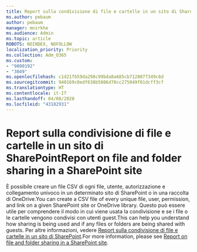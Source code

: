 ```yaml
---
title: Report sulla condivisione di file e cartelle in un sito di SharePoint
ms.author: pebaum
author: pebaum
manager: mnirkhe
ms.audience: Admin
ms.topic: article
ROBOTS: NOINDEX, NOFOLLOW
localization_priority: Priority
ms.collection: Adm_O365
ms.custom:
- "9000192"
- "3049"
ms.openlocfilehash: c1d21fb59da298c99bda8a685cb7128077349c6d
ms.sourcegitcommit: 940169c0edf638b5086d70cc275049f01dcff3cf
ms.translationtype: HT
ms.contentlocale: it-IT
ms.lasthandoff: 04/08/2020
ms.locfileid: "43182931"
---
```

# <a name="report-on-file-and-folder-sharing-in-a-sharepoint-site"></a><span data-ttu-id="67ba3-102">Report sulla condivisione di file e cartelle in un sito di SharePoint</span><span class="sxs-lookup"><span data-stu-id="67ba3-102">Report on file and folder sharing in a SharePoint site</span></span>

<span data-ttu-id="67ba3-103">È possibile creare un file CSV di ogni file, utente, autorizzazione e collegamento univoco in un determinato sito di SharePoint o in una raccolta di OneDrive.</span><span class="sxs-lookup"><span data-stu-id="67ba3-103">You can create a CSV file of every unique file, user, permission, and link on a given SharePoint site or OneDrive library.</span></span> <span data-ttu-id="67ba3-104">Questo può essere utile per comprendere il modo in cui viene usata la condivisione e se i file o le cartelle vengono condivisi con utenti guest.</span><span class="sxs-lookup"><span data-stu-id="67ba3-104">This can help you understand how sharing is being used and if any files or folders are being shared with guests.</span></span> <span data-ttu-id="67ba3-105">Per altre informazioni, vedere [Report sulla condivisione di file e cartelle in un sito di SharePoint](https://docs.microsoft.com/sharepoint/sharing-reports).</span><span class="sxs-lookup"><span data-stu-id="67ba3-105">For more information, please see [Report on file and folder sharing in a SharePoint site](https://docs.microsoft.com/sharepoint/sharing-reports).</span></span>
